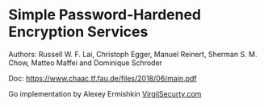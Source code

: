 # Simple Password-Hardened Encryption Services
Authors: Russell W. F. Lai, Christoph Egger, Manuel Reinert, Sherman S. M. Chow, Matteo Maffei and Dominique Schroder

Doc: https://www.chaac.tf.fau.de/files/2018/06/main.pdf

Go implementation by Alexey Ermishkin [VirgilSecurty.com](https://virgilsecurity.com)

